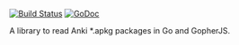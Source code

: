 [![Build Status](https://travis-ci.org/flimzy/anki.svg?branch=master)](https://travis-ci.org/flimzy/anki) [![GoDoc](https://godoc.org/github.com/flimzy/anki?status.png)](http://godoc.org/github.com/flimzy/anki)

A library to read Anki *.apkg packages in Go and GopherJS.
